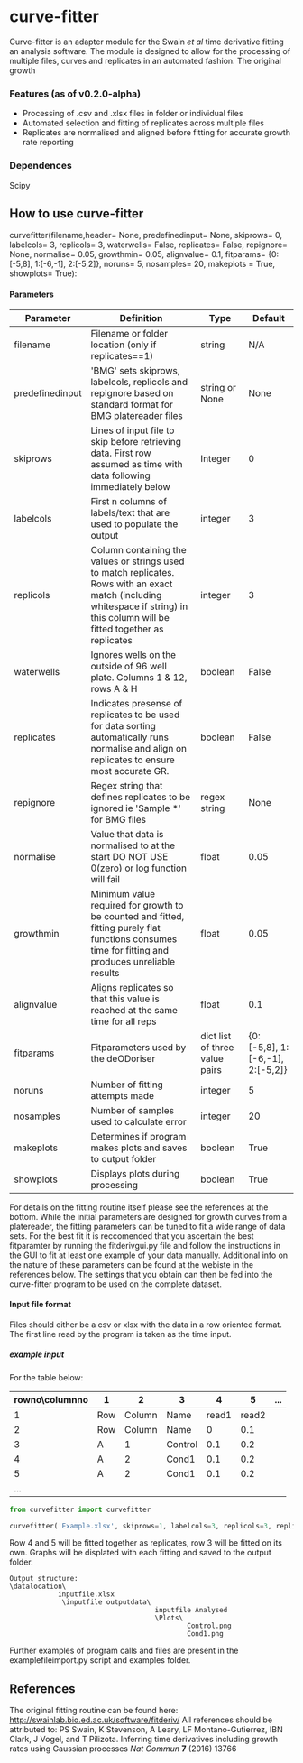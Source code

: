 ﻿# curve-fitter

Curve-fitter is an adapter module for the Swain _et al_ time derivative fitting an analysis software. The module is designed to allow for the processing of multiple files, curves and replicates in an automated fashion. The original growth

### Features (as of v0.2.0-alpha)
* Processing of .csv and .xlsx files in folder or individual files
* Automated selection and fitting of replicates across multiple files
* Replicates are normalised and aligned before fitting for accurate growth rate reporting

### Dependences
Scipy

## How to use curve-fitter
curvefitter(filename,header= None, predefinedinput= None, skiprows= 0, labelcols= 3, replicols= 3, waterwells= False, replicates= False, repignore= None, normalise= 0.05, growthmin= 0.05, alignvalue= 0.1, fitparams= {0:[-5,8], 1:[-6,-1], 2:[-5,2]}, noruns= 5, nosamples= 20, makeplots = True, showplots= True):

#### Parameters

|Parameter|Definition|Type|Default|
|---|---|---|---|
|filename |Filename or folder location (only if replicates==1)|string| N/A
|predefinedinput|'BMG' sets skiprows, labelcols, replicols and repignore based on standard format for BMG platereader files|string or None|None
|skiprows|Lines of input file to skip before retrieving data. First row assumed as time with data following immediately below| Integer| 0
labelcols| First n columns of labels/text that are used to populate the output| integer| 3
replicols| Column containing the values or strings used to match replicates. Rows with an exact match (including whitespace if string) in this column will be fitted together as replicates| integer| 3
waterwells| Ignores wells on the outside of 96 well plate. Columns 1 & 12, rows A & H | boolean| False
replicates| Indicates presense of replicates to be used for data sorting automatically runs normalise and align on replicates to ensure most accurate GR. | boolean| False
repignore| Regex string that defines replicates to be ignored ie 'Sample *' for BMG files|regex string| None
normalise| Value that data is normalised to at the start DO NOT USE 0(zero) or log function will fail|float| 0.05
growthmin| Minimum value required for growth to be counted and fitted, fitting purely flat functions consumes time for fitting and produces unreliable results| float| 0.05
alignvalue| Aligns replicates so that this value is reached at the same time for all reps| float| 0.1
fitparams| Fitparameters used by the deODoriser| dict list of three value pairs|{0:[-5,8], 1:[-6,-1], 2:[-5,2]}
noruns| Number of fitting attempts made| integer| 5
nosamples| Number of samples used to calculate error| integer| 20
makeplots| Determines if program makes plots and saves to output folder| boolean| True
showplots| Displays plots during processing| boolean| True

For details on the fitting routine itself please see the references at the bottom.
While the initial parameters are designed for growth curves from a platereader, the fitting parameters can be tuned to fit a wide range of data sets. For the best fit it is reccomended that you ascertain the best fitparamter by running the fitderivgui.py file and follow the instructions in the GUI to fit at least one example of your data manually. Additional info on the nature of these parameters can be found at the webiste in the references below.
The settings that you obtain can then be fed into the curve-fitter program to be used on the complete dataset.

#### Input file format
Files should either be a csv or xlsx with the data in a row oriented format. The first line read by the program is taken as the time input.

##### example input
For the table below:

|rowno\columnno|1|2|3|4|5|...|
|---|---|---|---|---|---|---|
1|Row|Column|Name|read1|read2
2|Row|Column|Name|0|0.1
3|A|1|Control|0.1|0.2
4|A|2|Cond1|0.1|0.2
5|A|2|Cond1|0.1|0.2
...|

```Python
from curvefitter import curvefitter

curvefitter('Example.xlsx', skiprows=1, labelcols=3, replicols=3, replicates=True)
```
Row 4 and 5 will be fitted together as replicates, row 3 will be fitted on its own. Graphs will be displated with each fitting and saved to the output folder.
```
Output structure:
\datalocation\
            inputfile.xlsx
             \inputfile outputdata\
                                    inputfile Analysed
                                    \Plots\
                                            Control.png
                                            Cond1.png
```
Further examples of program calls and files are present in the examplefileimport.py script and examples folder.
## References
The original fitting routine can be found here: http://swainlab.bio.ed.ac.uk/software/fitderiv/
All references should be attributed to:
PS Swain, K Stevenson, A Leary, LF Montano-Gutierrez, IBN Clark, J Vogel, and T Pilizota. Inferring time derivatives including growth rates using Gaussian processes *Nat Commun* **7** (2016) 13766
